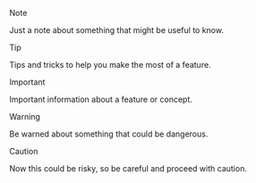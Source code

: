 > [!NOTE]
>
> Just a note about something that might be useful to know.

> [!TIP]
>
> Tips and tricks to help you make the most of a feature.

> [!IMPORTANT]
>
> Important information about a feature or concept.

> [!WARNING]
>
> Be warned about something that could be dangerous.

> [!CAUTION]
>
> Now this could be risky, so be careful and proceed with caution.
